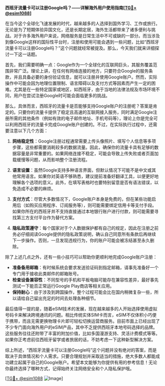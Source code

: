 **西班牙流量卡可以注册Google吗？——详解海外用户使用指南[[TG💪+ @esim1088](https://t.me/s/esim1088)]**

在当今这个全球化飞速发展的时代，越来越多的人选择到国外学习、工作或旅行。无论是为了短期体验异国文化，还是长期定居，海外生活都带来了诸多便利与挑战。对于许多海外用户来说，网络服务是日常生活中不可或缺的一部分。而当涉及到像Google这样的国际性平台时，注册和使用可能会遇到一些问题，比如“西班牙流量卡可以注册Google吗？”这个问题就经常被提及。那么，今天我们就来详细探讨一下这一话题。

首先，我们需要明确一点：Google作为一个全球化的互联网巨头，其服务覆盖范围非常广泛。理论上讲，在任何有网络连接的地方，只要符合Google的服务条款，并且具备必要的身份验证信息，就可以注册并使用Google账户。然而，实际操作中可能会因为地理位置限制、语言障碍以及支付方式等因素而产生一定的困难。尤其是在一些特定国家或地区，如西班牙，由于当地的法律法规及市场环境不同，用户在尝试注册Google时可能会面临更多的挑战。

那么，具体而言，西班牙的流量卡是否能够支持Google账户的注册呢？答案是肯定的。只要你的流量卡提供了稳定且高速的互联网接入服务，同时满足Google注册所需的其他条件（例如有效的电子邮件地址、手机号码等），理论上你是完全可以利用西班牙的流量卡完成Google账户创建的。不过，在实际执行过程中，还需要注意以下几个方面：

1. **网络稳定性**：Google注册过程通常需要上传头像照片、填写个人信息等多项步骤，这些都需要消耗较多的数据流量。因此，确保你的流量卡具有足够的数据容量是非常重要的。如果网络连接不稳定，可能会导致上传失败或者页面加载缓慢等问题，从而影响整个注册流程。

2. **语言设置**：虽然Google支持多种语言界面，但默认情况下可能不是中文或其他常用语言。如果你对英语不够熟悉，建议提前准备好翻译工具，以便更好地理解各个选项的意义。此外，在填写表格时也要特别留意是否有语法错误，以免造成不必要的麻烦。

3. **支付方式**：尽管大多数情况下，Google账户本身是免费的，但在某些功能启用后（如购买应用程序、订阅服务等），则可能需要绑定信用卡等支付手段。如果你所在的西班牙并不支持直接通过本地银行账户进行付款，则可能需要寻找第三方支付平台作为替代方案。

4. **隐私政策遵守**：每个国家对于个人数据保护都有自己的规定，因此在注册之前务必仔细阅读Google提供的隐私政策说明，确认自己同意所有条款后再继续下一步操作。否则，一旦发现违规行为，你的账户可能会被冻结甚至永久删除。

除了上述几点之外，还有一些小技巧可以帮助你更顺利地完成Google账户注册：

- **准备备用邮箱**：有时候系统会要求发送验证码到指定邮箱，请事先准备好一个专门用于接收此类邮件的邮箱账号。
- **检查设备兼容性**：不同型号的手机和平板电脑可能存在兼容性差异，最好事先测试一下能否正常运行Google Play商店等相关应用。
- **保持耐心**：由于涉及到跨国操作，整个过程可能会比在国内稍微复杂一些，所以请给自己留出充足的时间去处理各种细节。

最后值得一提的是，随着eSIM技术的发展，现在越来越多的人开始选择使用虚拟号码卡来解决跨境通讯的问题。相比传统实体SIM卡而言，eSIM不仅体积小巧便于携带，而且无需更换物理卡片即可轻松切换运营商服务。目前市面上已经出现了不少专门面向海外用户的eSIM产品，其中不乏提供西班牙本地号码选择的品牌。这些服务往往还附带了丰富的附加价值，比如多国漫游支持、灵活计费模式等等。如果你正考虑前往西班牙留学或者旅居的话，不妨考虑一下这种新型解决方案。

综上所述，“西班牙流量卡可以注册Google吗”这个问题并没有绝对的答案，而是取决于具体情况和个人需求。只要合理规划并采取适当的措施，绝大多数人都能成功建立起属于自己的Google账户。希望本文能够为你提供有用的参考信息！无论你最终选择了哪种方式，记得始终关注网络安全和个人隐私保护哦。

[[TG💪+ @esim1088](https://t.me/s/esim1088) ![Image](https://i.postimg.cc/4NQfJmqS/Snipaste-2025-05-13-00-14-12.png)]